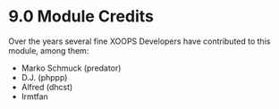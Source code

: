 # 9.0 Module Credits

Over the years several fine XOOPS Developers have contributed to this module, among them:

* Marko Schmuck (predator) 
* D.J. (phppp) 
* Alfred (dhcst) 
* Irmtfan

